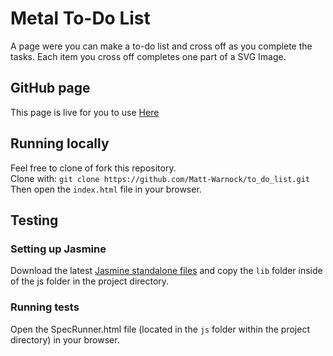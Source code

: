 # Metal To-Do List

A page were you can make a to-do list and cross off as you complete the tasks.
Each item you cross off completes one part of a SVG Image.

## GitHub page

This page is live for you to use [Here](https://matt-warnock.github.io/to_do_list/)

## Running locally

Feel free to clone of fork this repository.\
Clone with: `git clone https://github.com/Matt-Warnock/to_do_list.git`\
Then open the `index.html` file in your browser.

## Testing

### Setting up Jasmine

Download the latest [Jasmine standalone files](https://github.com/jasmine/jasmine/releases) and copy the `lib` folder inside of the js folder in the project directory.

### Running tests

Open the SpecRunner.html file (located in the `js` folder within the project directory) in your browser.
